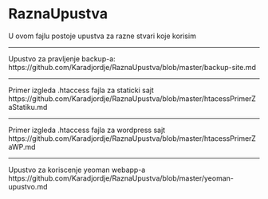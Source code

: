 # RaznaUpustva
U ovom fajlu postoje upustva za razne stvari koje korisim
<hr>
Upustvo za pravljenje backup-a:<br>
https://github.com/Karadjordje/RaznaUpustva/blob/master/backup-site.md
<hr>
Primer izgleda .htaccess fajla za staticki sajt<br>
https://github.com/Karadjordje/RaznaUpustva/blob/master/htacessPrimerZaStatiku.md
<hr>
Primer izgleda .htaccess fajla za wordpress sajt<br>
https://github.com/Karadjordje/RaznaUpustva/blob/master/htacessPrimerZaWP.md
<hr>
Upustvo za koriscenje yeoman webapp-a<br>
https://github.com/Karadjordje/RaznaUpustva/blob/master/yeoman-upustvo.md
